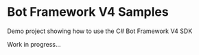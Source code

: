 # Bot Framework V4 Samples

Demo project showing how to use the C# Bot Framework V4 SDK

Work in progress...
